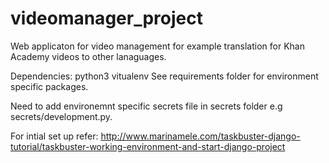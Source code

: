 # videomanager_project
Web applicaton for video management for example translation for Khan Academy videos to other lanaguages.

Dependencies:
python3
vitualenv
See requirements folder for environment specific packages.

Need to add environemnt specific secrets file in secrets folder e.g secrets/development.py.

For intial set up refer: 
http://www.marinamele.com/taskbuster-django-tutorial/taskbuster-working-environment-and-start-django-project
